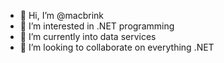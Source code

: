 - 👋 Hi, I’m @macbrink
- 👀 I’m interested in .NET programming
- 🌱 I’m currently into data services
- 💞️ I’m looking to collaborate on everything .NET

<!---
macbrink/macbrink is a ✨ special ✨ repository because its `README.md` (this file) appears on your GitHub profile.
You can click the Preview link to take a look at your changes.
--->
